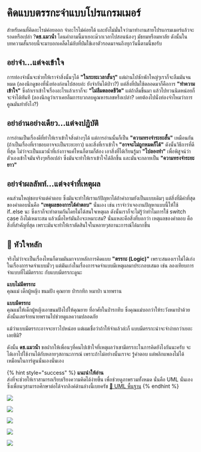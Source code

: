 # คิดแบบตรรกะจำแบบโปรแกรมเมอร์

สำหรับคนที่คิดอะไรม่ค่อยออก จำอะไรไม่ค่อยได้ และยังไม่มั่นใจว่ามาทำงานสายโปรแกรมเมอร์แล้วจะรอดหรือเปล่า ?**ดช.แมวน้ำ** โดนคำถามนี้มาเยอะม๊วกเวลาไปสอนน้องๆ มัธยมหรือมหาลัย ดังนั้นในบทความสั้นรอบนี้จะมาบอกเคล็ดไม่ลับที่ป๋มใช้เอาตัวรอดมาจนถึงทุกวันนี้ตามนี้ขอรับ

## อย่าจำ...แต่จงเข้าใจ

การท่องจำนั้นจะช่วยให้เราจำสิ่งนั้นๆได้ **"ในระยะเวลาสั้นๆ"** แต่ผ่านไปซักพักใหญ่ๆเราก็จะลืมมันจนหมด \(ลองนึกดูของที่นั่งท่องก่อนไปสอบอ่ะ ยังจำกันได้ป่าว?\) แต่สิ่งที่ป๋มใช้ตลอดมาก็คือการ **"ทำความเข้าใจ"** ซึ่งถ้าเราเข้าใจเรื่องอะไรแล้วเราก็จะ **"ไม่ลืมตลอดชีวิต"** แต่ถ้าลืมขึ้นมา แล้วไปทวนนิดหน่อยก็จะจำได้ทันที \(ลองนึกดูว่าเราเคยลืมการบวกลบคูณหารเลขหรือเปล่า? เคยต้องไปนั่งท่องจำไหมว่าการคูณมันทำยังไง?\)

## อย่าอ่านอย่างเดียว...แต่จงปฎิบัติ

การอ่านเป็นเรื่องดีที่ทำให้เราเข้าใจสิ่งต่างๆได้ แต่การอ่านนั้นก็เป็น **"ความทรงจำระยะสั้น"** เหมือนกัน \(ถ้าเป็นเรื่องที่เราชอบอาจจะเป็นระยะยาว\) และสิ่งที่เราเข้าใจ **"อาจจะไม่ถูกหมดก็ได้"** ดังนั้นวิธีการที่ดีที่สุด ไม่ว่าจะเป็นแมวน้ำที่เก่งกาจแค่ไหนก็ตามก็ต้อง เอาสิ่งที่ได้เรียนรู้มา **"ไปลองทำ"** เพื่อพิสูจน์ว่าตัวเองเข้าใจมันจริงๆหรือเปล่า ซึ่งมันจะทำให้เราเข้าใจได้ลึกขึ้น และมันจะกลายเป็น **"ความทรงจำระยะยาว"**

## อย่าจำผลลัพท์...แต่จงจำที่เหตุผล

คนส่วนใหญ่ชอบจำแต่คำตอบ ซึ่งมันจะทำให้เราแก้ปัญหาได้ถ้าคำถามยังเป็นแบบเดิมๆ แต่สิ่งที่มีค่าที่สุดของคำตอบนั่นคือ **"เหตุผลของการได้คำตอบ"** นั่นเอง เช่น เราจำว่าเจองานปัญหาแบบนี้ให้ใช้ if..else นะ ซึ่งเราก็จะทำตามกันโดยไม่ได้สนใจเหตุผล ดังนั้นเราก็จะไม่รู้ว่าทำไมการใช้ switch case ถึงไม่เหมาะสม แล้วเมื่อไหร่มันถึงจะเหมาะสม? นั่นแหละคือสิ่งที่บอกว่า เหตุผลของคำตอบ คือสิ่งที่สำคัญที่สุด เพราะมันจะทำให้เราตัดสินใจในหลายๆสถานะการณ์ได้มากขึ้น

## 💖 หัวใจหลัก

จริงไม่ว่าจะเป็นเรื่องไหนก็ตามมันมาจากหลักการคิดแบบ **"ตรรกะ \(Logic\)"** เพราะสมองเราไม่ได้เก่งในเรื่องการจดจำแบบมั่วๆ แต่มันเก่งในเรื่องการจดจำแบบมีเหตุผลมาประกอบเสมอ เช่น ลองเทียบการจำแบบที่ไม่มีตรรกะ กับแบบมีตรรกะดูนะ

**แบบไม่มีตรรกะ**  
คุณแม่ เด็กผู้หญิง ขนมปัง คุณยาย ป่ารกทึก หมาป่า นายพราน

**แบบมีตรรกะ**  
คุณแม่ให้เด็กผู้หญิงเอาขนมปังไปให้คุณยาย ที่อาศัยในป่ารกทึบ ซึ่งคุณแม่บอกว่าให้ระวังหมาป่าด้วย ดังนั้นเลยจ้ายนายพรานไปช่วยดูแลความปลอดภัย

แม้ว่าแบบมีตรรกะอาจจะยาวไปหน่อย แต่ผมเชื่อว่าถ้าให้จำแล้วล่ะก็ แบบมีตรรกะน่าจะจำง่ายกว่าเยอะเลยชิมิ?

ดังนั้น **ดช.แมวน้ำ** ขอฝากให้เพื่อนๆที่คนไปเข้าใจที่เหตุผลว่าเขามีตรรกะในการคิดยังไงกันนะครับ จะได้เอาไปใช้งานได้กับหลายๆสถานะการณ์ เพราะถ้าไม่อย่างนั้นเราจะ รู้คำตอบ แต่พลิกแพลงไม่ได้เหมือนในการ์ตูนนั่นเองนั่นเอง

{% hint style="success" %}
**แนะนำให้อ่าน**  
ส่งที่จะช่วยให้เราสามารถเรียบเรียงความคิดได้ง่ายขึ้น เพื่อช่วยดูภาพรวมทั้งหมด นั่นคือ UML นั่นเอง ซึ่งเพื่อนๆสามารถศึกษาต่อได้จากลิงค์ด้านล่างนี้เบยครัช [👶 UML พื้นฐาน](https://www.saladpuk.com/basic/uml)
{% endhint %}

![](.gitbook/assets/1.jpg)

![](.gitbook/assets/2.jpg)

![](.gitbook/assets/3.jpg)

![](.gitbook/assets/4.jpg)

![](.gitbook/assets/5.jpg)

